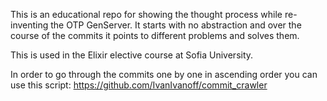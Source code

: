 This is an educational repo for showing the thought process while re-inventing the OTP GenServer.
It starts with no abstraction and over the course of the commits it points to different problems and solves them.

This is used in the Elixir elective course at Sofia University.

In order to go through the commits one by one in ascending order you can use this script: https://github.com/IvanIvanoff/commit_crawler
